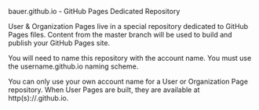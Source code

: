 bauer.github.io - GitHub Pages Dedicated Repository

User & Organization Pages live in a special repository dedicated to GitHub Pages files.
Content from the master branch will be used to build and publish your GitHub Pages site.

You will need to name this repository with the account name.
You must use the username.github.io naming scheme.

You can only use your own account name for a User or Organization Page repository. 
When User Pages are built, they are available at http(s)://<username>.github.io.
